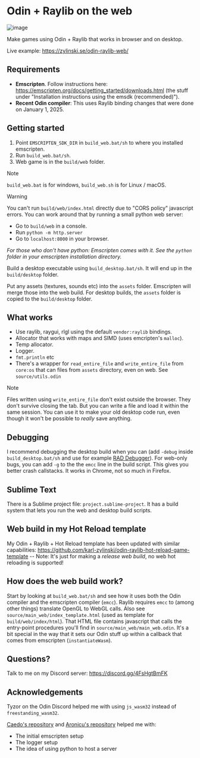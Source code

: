 # Odin + Raylib on the web
![image](https://github.com/user-attachments/assets/a104c6f4-8789-415d-a9af-c8ff2e9458ec)

Make games using Odin + Raylib that works in browser and on desktop.

Live example: https://zylinski.se/odin-raylib-web/

## Requirements

- **Emscripten**. Follow instructions here: https://emscripten.org/docs/getting_started/downloads.html (the stuff under "Installation instructions using the emsdk (recommended)").
- **Recent Odin compiler**: This uses Raylib binding changes that were done on January 1, 2025.

## Getting started

1. Point `EMSCRIPTEN_SDK_DIR` in `build_web.bat/sh` to where you installed emscripten.
2. Run `build_web.bat/sh`.
3. Web game is in the `build/web` folder.

> [!NOTE]
> `build_web.bat` is for windows, `build_web.sh` is for Linux / macOS.

> [!WARNING]
> You can't run `build/web/index.html` directly due to "CORS policy" javascript errors. You can work around that by running a small python web server:
> - Go to `build/web` in a console.
> - Run `python -m http.server`
> - Go to `localhost:8000` in your browser.
>
> _For those who don't have python: Emscripten comes with it. See the `python` folder in your emscripten installation directory._

Build a desktop executable using `build_desktop.bat/sh`. It will end up in the `build/desktop` folder.

Put any assets (textures, sounds etc) into the `assets` folder. Emscripten will merge those into the web build. For desktop builds, the `assets` folder is copied to the `build/desktop` folder.

## What works

- Use raylib, raygui, rlgl using the default `vendor:raylib` bindings.
- Allocator that works with maps and SIMD (uses emcripten's `malloc`).
- Temp allocator.
- Logger.
- `fmt.println` etc
- There's a wrapper for `read_entire_file` and `write_entire_file` from `core:os` that can files from `assets` directory, even on web. See `source/utils.odin`

> [!NOTE]
> Files written using `write_entire_file` don't exist outside the browser. They don't survive closing the tab. But you can write a file and load it within the same session. You can use it to make your old desktop code run, even though it won't be possible to _really_ save anything.

## Debugging

I recommend debugging the desktop build when you can (add `-debug` inside `build_desktop.bat/sh` and use for example [RAD Debugger](https://github.com/EpicGamesExt/raddebugger)). For web-only bugs, you can add `-g` to the the `emcc` line in the build script. This gives you better crash callstacks. It works in Chrome, not so much in Firefox.

## Sublime Text

There is a Sublime project file: `project.sublime-project`. It has a build system that lets you run the web and desktop build scripts.

## Web build in my Hot Reload template

My Odin + Raylib + Hot Reload template has been updated with similar capabilities: https://github.com/karl-zylinski/odin-raylib-hot-reload-game-template -- Note: It's just for making a _release web build_, no web hot reloading is supported!

## How does the web build work?

Start by looking at `build_web.bat/sh` and see how it uses both the Odin compiler and the emscripten compiler (`emcc`). Raylib requires `emcc` to (among other things) translate OpenGL to WebGL calls. Also see `source/main_web/index_template.html` (used as template for `build/web/index/html`). That HTML file contains javascript that calls the entry-point procedures you'll find in `source/main_web/main_web.odin`. It's a bit special in the way that it sets our Odin stuff up within a callback that comes from emscripten (`instantiateWasm`).

## Questions?

Talk to me on my Discord server: https://discord.gg/4FsHgtBmFK

## Acknowledgements
Tyzor on the Odin Discord helped me with using `js_wasm32` instead of `freestanding_wasm32`.

[Caedo's repository](https://github.com/Caedo/raylib_wasm_odin) and [Aronicu's repository](https://github.com/Aronicu/Raylib-WASM) helped me with:
- The initial emscripten setup
- The logger setup
- The idea of using python to host a server
